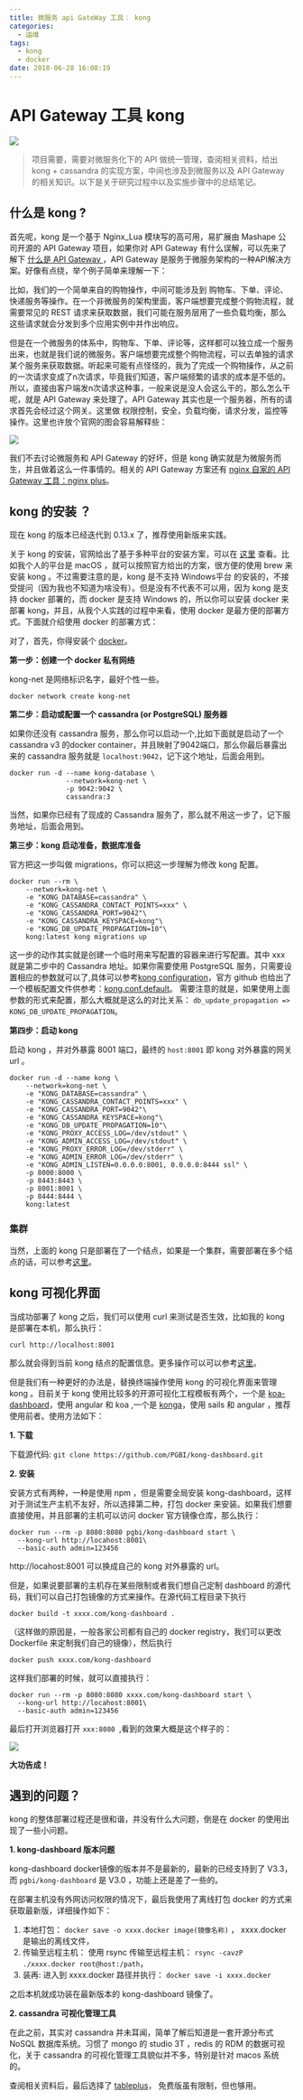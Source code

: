 ```yaml
---
title: 微服务 api GateWay 工具： kong
categories:
  - 运维
tags:
  - kong
  - docker
date: 2018-06-28 16:08:19
---
```


# API Gateway 工具 kong

![](http://ww1.sinaimg.cn/large/86c7c947gy1fsqtxszp0wj21h80j6772.jpg)

> 项目需要，需要对微服务化下的 API 做统一管理，查阅相关资料，给出 kong + cassandra 的实现方案，中间也涉及到微服务以及 API Gateway 的相关知识。以下是关于研究过程中以及实施步骤中的总结笔记。

## 什么是 kong ? 


首先呢，kong 是一个基于 Nginx_Lua 模块写的高可用，易扩展由 Mashape 公司开源的 API Gateway 项目，如果你对 API Gateway 有什么误解，可以先来了解下 [什么是 API Gateway ](https://www.kancloud.cn/good-rain/micro-services/248957)，API Gateway 是服务于微服务架构的一种API解决方案。好像有点绕，举个例子简单来理解一下： 

比如，我们的一个简单来自的购物操作，中间可能涉及到 购物车、下单、评论、快递服务等操作。在一个非微服务的架构里面，客户端想要完成整个购物流程，就需要常见的 REST 请求来获取数据，我们可能在服务层用了一些负载均衡，那么这些请求就会分发到多个应用实例中并作出响应。

但是在一个微服务的体系中，购物车、下单、评论等，这样都可以独立成一个服务出来，也就是我们说的微服务。客户端想要完成整个购物流程，可以去单独的请求某个服务来获取数据。听起来可能有点怪怪的，我为了完成一个购物操作，从之前的一次请求变成了n次请求，毕竟我们知道，客户端频繁的请求的成本是不低的。所以，直接由客户端发n次请求这种事，一般来说是没人会这么干的，那么怎么干呢，就是 API Gateway 来处理了。API Gateway 其实也是一个服务器，所有的请求首先会经过这个网关。这里做 权限控制，安全，负载均衡，请求分发，监控等操作。这里也许放个官网的图会容易解释些：

![](http://ww1.sinaimg.cn/large/86c7c947gy1fsqtusglhvj21s40iojub.jpg)

我们不去讨论微服务和 API Gateway 的好坏，但是 kong 确实就是为微服务而生，并且做着这么一件事情的。相关的 API Gateway 方案还有 [nginx 自家的 API Gateway 工具：nginx plus](https://www.nginx.com/solutions/api-gateway/)。


## kong 的安装 ？

现在 kong 的版本已经迭代到 0.13.x 了，推荐使用新版来实践。

关于 kong 的安装，官网给出了基于多种平台的安装方案，可以在 [这里](https://konghq.com/install/) 查看。比如我个人的平台是 macOS ，就可以按照官方给出的方案，很方便的使用 brew 来安装 kong 。不过需要注意的是，kong 是不支持 Windows平台 的安装的，不接受提问（因为我也不知道为啥没有）。但是没有不代表不可以用，因为 kong 是支持 docker 部署的，而 docker 是支持 Windows 的，所以你可以安装 docker 来部署 kong，并且，从我个人实践的过程中来看，使用 docker 是最方便的部署方式。下面就介绍使用 docker 的部署方式：

对了，首先，你得安装个 [docker](https://www.docker.com/)。

**第一步：创建一个 docker 私有网络**

kong-net 是网络标识名字，最好个性一些。

```
docker network create kong-net
```

**第二步：启动或配置一个 cassandra (or PostgreSQL) 服务器**

如果你还没有 cassandra 服务，那么你可以启动一个,比如下面就是启动了一个 cassandra v3 的docker container，并且映射了9042端口，那么你最后暴露出来的 cassandra 服务就是 `localhost:9042`，记下这个地址，后面会用到。

```
docker run -d --name kong-database \
              --network=kong-net \
              -p 9042:9042 \
              cassandra:3
```

当然，如果你已经有了现成的 Cassandra 服务了，那么就不用这一步了，记下服务地址，后面会用到。

**第三步：kong 启动准备，数据库准备**

官方把这一步叫做 migrations，你可以把这一步理解为修改 kong 配置。

```
docker run --rm \
    --network=kong-net \
    -e "KONG_DATABASE=cassandra" \
    -e "KONG_CASSANDRA_CONTACT_POINTS=xxx" \
    -e "KONG_CASSANDRA_PORT=9042"\
    -e "KONG_CASSANDRA_KEYSPACE=kong"\
    -e "KONG_DB_UPDATE_PROPAGATION=10"\
    kong:latest kong migrations up
```

这一步的动作其实就是创建一个临时用来写配置的容器来进行写配置。其中 xxx 就是第二步中的 Cassandra 地址。如果你需要使用 PostgreSQL 服务，只需要设置相应的参数就可以了,具体可以参考[kong configuration](https://docs.konghq.com/0.13.x/configuration/)，官方 github 也给出了一个模板配置文件供参考：[kong.conf.default](https://github.com/Kong/kong/blob/master/kong.conf.default)。 需要注意的就是，如果使用上面参数的形式来配置，那么大概就是这么的对比关系： `db_update_propagation => KONG_DB_UPDATE_PROPAGATION`。

**第四步：启动 kong**

启动 kong ，并对外暴露 8001 端口，最终的 `host:8001` 即 kong 对外暴露的网关 url 。

```
docker run -d --name kong \
    --network=kong-net \
    -e "KONG_DATABASE=cassandra" \
    -e "KONG_CASSANDRA_CONTACT_POINTS=xxx" \
    -e "KONG_CASSANDRA_PORT=9042"\
    -e "KONG_CASSANDRA_KEYSPACE=kong"\
    -e "KONG_DB_UPDATE_PROPAGATION=10"\
    -e "KONG_PROXY_ACCESS_LOG=/dev/stdout" \
    -e "KONG_ADMIN_ACCESS_LOG=/dev/stdout" \
    -e "KONG_PROXY_ERROR_LOG=/dev/stderr" \
    -e "KONG_ADMIN_ERROR_LOG=/dev/stderr" \
    -e "KONG_ADMIN_LISTEN=0.0.0.0:8001, 0.0.0.0:8444 ssl" \
    -p 8000:8000 \
    -p 8443:8443 \
    -p 8001:8001 \
    -p 8444:8444 \
    kong:latest
```


### 集群

当然，上面的 kong 只是部署在了一个结点，如果是一个集群，需要部署在多个结点的话，可以参考[这里](https://docs.konghq.com/0.13.x/clustering/#multiple-nodes-kong-clusters)。

## kong 可视化界面

当成功部署了 kong 之后，我们可以使用 curl 来测试是否生效，比如我的 kong 是部署在本机，那么执行：

```
curl http://localhost:8001
```

那么就会得到当前 kong 结点的配置信息。更多操作可以可以参考[这里](https://docs.konghq.com/0.13.x/admin-api/)。

但是我们有一种更好的办法是，替换终端操作使用 kong 的可视化界面来管理 kong 。目前关于 kong 使用比较多的开源可视化工程模板有两个，一个是 [koa-dashboard](https://github.com/PGBI/kong-dashboard)，使用 angular 和 koa ,一个是 [konga](https://github.com/pantsel/konga)，使用 sails 和 angular ，推荐使用前者。使用方法如下：

**1. 下载**

下载源代码: `git clone https://github.com/PGBI/kong-dashboard.git`

**2. 安装**

安装方式有两种，一种是使用 npm ，但是需要全局安装 kong-dashboard，这样对于测试生产主机不友好，所以选择第二种，打包 docker 来安装。如果我们想要直接使用，并且部署的主机可以访问 docker 官方镜像仓库，那么执行：

```
docker run --rm -p 8080:8080 pgbi/kong-dashboard start \
  --kong-url http://locahost:8001\
  --basic-auth admin=123456
```
http://locahost:8001 可以换成自己的 kong 对外暴露的 url。

但是，如果说要部署的主机存在某些限制或者我们想自己定制 dashboard 的源代码，我们可以自己打包镜像的方式来操作。在源代码工程目录下执行 

```docker build -t xxxx.com/kong-dashboard .```

（这样做的原因是，一般各家公司都有自己的 docker registry，我们可以更改 Dockerfile 来定制我们自己的镜像），然后执行

```
docker push xxxx.com/kong-dashboard
```

这样我们部署的时候，就可以直接执行：

```
docker run --rm -p 8080:8080 xxxx.com/kong-dashboard start \
  --kong-url http://locahost:8001\
  --basic-auth admin=123456
```

最后打开浏览器打开 `xxx:8080 `,看到的效果大概是这个样子的：

![](http://ww1.sinaimg.cn/large/86c7c947gy1fsquhlol2dj22wi1o2qdu.jpg)

**大功告成！**




## 遇到的问题？

kong 的整体部署过程还是很和谐，并没有什么大问题，倒是在 docker 的使用出现了一些小问题。

**1. kong-dashboard 版本问题**
 
kong-dashboard docker镜像的版本并不是最新的，最新的已经支持到了 V3.3， 而 `pgbi/kong-dashboard` 是 V3.0 ，功能上还是差了一些的。

在部署主机没有外网访问权限的情况下，最后我使用了离线打包 docker 的方式来获取最新版，详细操作如下：

1. 本地打包： `docker save -o xxxx.docker image(镜像名称)` ， xxxx.docker 是输出的离线文件，
2. 传输至远程主机： 使用 rsync 传输至远程主机： `rsync -cavzP ./xxxx.docker root@host:/path`，
3. 装再: 进入到 xxxx.docker 路径并执行： `docker save -i xxxx.docker`

之后本机就成功装在最新版本的 kong-dashboard 镜像了。 

**2. cassandra 可视化管理工具**

在此之前，其实对 cassandra 并未耳闻，简单了解后知道是一套开源分布式 NoSQL 数据库系统。习惯了 mongo 的 studio 3T ，redis 的 RDM 的数据可视化，关于 cassandra 的可视化管理工具貌似并不多，特别是针对 macos 系统的。

查阅相关资料后，最后选择了 [tableplus](https://tableplus.io/)， 免费版虽有限制，但也够用。



